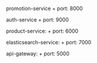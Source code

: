 promotion-service
    + port: 8000

auth-service
    + port: 9000


product-service:
    + port: 6000

elasticsearch-service:
    + port: 7000

api-gateway:
    + port: 5000
